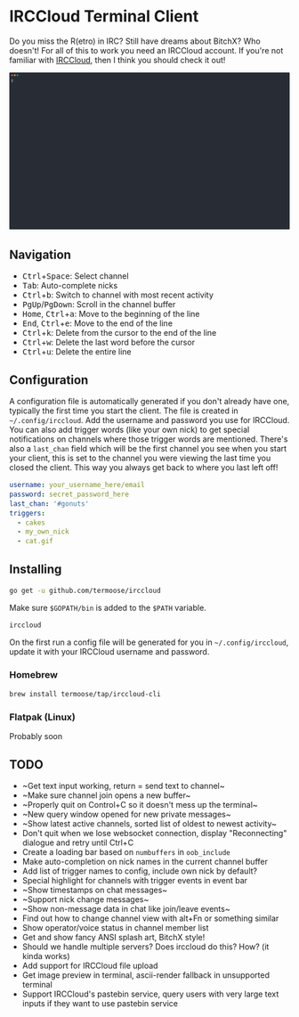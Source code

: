 # IRCCloud Terminal Client

Do you miss the R(etro) in IRC? Still have dreams about BitchX? Who doesn't!
For all of this to work you need an IRCCloud account. If you're not familiar with [IRCCloud](http://irccloud.com), then I think you should check it out!

![Live demo!](preview.svg)

## Navigation

- <kbd>Ctrl</kbd>+<kbd>Space</kbd>: Select channel
- <kbd>Tab</kbd>: Auto-complete nicks
- <kbd>Ctrl</kbd>+<kbd>b</kbd>: Switch to channel with most recent activity
- <kbd>PgUp</kbd>/<kbd>PgDown</kbd>: Scroll in the channel buffer
- <kbd>Home</kbd>, <kbd>Ctrl</kbd>+<kbd>a</kbd>: Move to the beginning of the line
- <kbd>End</kbd>, <kbd>Ctrl</kbd>+<kbd>e</kbd>: Move to the end of the line
- <kbd>Ctrl</kbd>+<kbd>k</kbd>: Delete from the cursor to the end of the line
- <kbd>Ctrl</kbd>+<kbd>w</kbd>: Delete the last word before the cursor
- <kbd>Ctrl</kbd>+<kbd>u</kbd>: Delete the entire line

## Configuration

A configuration file is automatically generated if you don't already have one, typically the first time you start the client.
The file is created in `~/.config/irccloud`. Add the username and password you use for IRCCloud. You can also add trigger
words (like your own nick) to get special notifications on channels where those trigger words are mentioned.
There's also a `last_chan` field which will be the first channel you see when you start your client,
this is set to the channel you were viewing the last time you closed the client. This way you always get
back to where you last left off!

```yaml
username: your_username_here/email
password: secret_password_here
last_chan: '#gonuts'
triggers:
  - cakes
  - my_own_nick
  - cat.gif
```

## Installing

```bash
go get -u github.com/termoose/irccloud
```

Make sure `$GOPATH/bin` is added to the `$PATH` variable.

```bash
irccloud
```

On the first run a config file will be generated for you in `~/.config/irccloud`, update it with your IRCCloud username and password.

### Homebrew

```bash
brew install termoose/tap/irccloud-cli
```

### Flatpak (Linux)

Probably soon

## TODO
- ~Get text input working, return = send text to channel~
- ~Make sure channel join opens a new buffer~
- ~Properly quit on Control+C so it doesn't mess up the terminal~
- ~New query window opened for new private messages~
- ~Show latest active channels, sorted list of oldest to newest activity~
- Don't quit when we lose websocket connection, display "Reconnecting" dialogue and retry until Ctrl+C
- Create a loading bar based on `numbuffers` in `oob_include`
- Make auto-completion on nick names in the current channel buffer
- Add list of trigger names to config, include own nick by default?
- Special highlight for channels with trigger events in event bar
- ~Show timestamps on chat messages~
- ~Support nick change messages~
- ~Show non-message data in chat like join/leave events~
- Find out how to change channel view with alt+Fn or something similar
- Show operator/voice status in channel member list
- Get and show fancy ANSI splash art, BitchX style!
- Should we handle multiple servers? Does irccloud do this? How? (it kinda works)
- Add support for IRCCloud file upload
- Get image preview in terminal, ascii-render fallback in unsupported terminal
- Support IRCCloud's pastebin service, query users with very large text inputs if they want to use pastebin service
